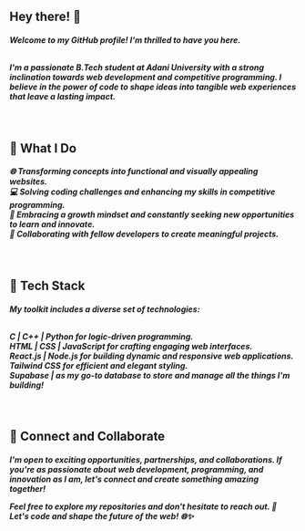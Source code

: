 <h2>Hey there! 👋</h1>
<h5>
Welcome to my GitHub profile! I'm thrilled to have you here.<br><br>

I'm a passionate B.Tech student at Adani University with a strong inclination towards web development and competitive programming. I believe in the power of code to shape ideas into tangible web experiences that leave a lasting impact.

</h4>
<br>
<h2>🚀 What I Do</h2>

<h5>
🌐 Transforming concepts into functional and visually appealing websites.<br>
💻 Solving coding challenges and enhancing my skills in competitive programming.<br>
🌟 Embracing a growth mindset and constantly seeking new opportunities to learn and innovate.<br>
🤝 Collaborating with fellow developers to create meaningful projects.<br>
</h4>
<br>

<h2>🔧 Tech Stack</h2>

<h5>
My toolkit includes a diverse set of technologies:<br><br>

C | C++ | Python for logic-driven programming.<br>
HTML | CSS | JavaScript for crafting engaging web interfaces.<br>
React.js | Node.js for building dynamic and responsive web applications.<br>
Tailwind CSS for efficient and elegant styling.<br>
Supabase | as my go-to database to store and manage all the things I'm building! 
</h4>
<br>
<h2>🌱 Connect and Collaborate</h2>

<h5>
I'm open to exciting opportunities, partnerships, and collaborations. If you're as passionate about web development, programming, and innovation as I am, let's connect and create something amazing together!

Feel free to explore my repositories and don't hesitate to reach out. 💌 Let's code and shape the future of the web! 🌐✨
</h4>




